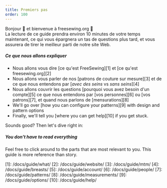 ```yaml
---
title: Premiers pas
order: 100
---
```


Bonjour 👋 et bienvenue à freesewing.org 🙂  
La lecture de ce guide prendra environ 10 minutes de votre temps maintenant, ce qui vous épargnera un tas de questions plus tard, et vous assurera de tirer le meilleur parti de notre site Web.

##### Ce que nous allons expliquer

 - Nous allons vous dire [ce qu'est FreeSewing][1] et [ce qu'est freesewing.org][2]
 - Nous allons vous parler de nos [patrons de couture sur mesure][3] et de ce que nous entendons par [*avec des seins* vs *sans seins*][4]
 - Nous allons couvrir les questions [pourquoi vous avez besoin d'un compte][5] ce que nous entendons par [vos personnes][6] ou [vos patrons][7], et quand nous parlons de [mensurations][8]
 - We'll go over [how you can configure your patterns][9] with design and pattern options
 - Finally, we'll tell you [where you can get help][10] if you get stuck.

Sounds good? Then let's dive right in:

<ReadMore list />

<Tip>

##### You don't have to read everything

Feel free to click around to the parts that are most relevant to you. 
This guide is more reference than story.

</Tip>
[1]: /docs/guide/what/
[2]: /docs/guide/website/
[3]: /docs/guide/mtm/
[4]: /docs/guide/breasts/
[5]: /docs/guide/account/
[6]: /docs/guide/people/
[7]: /docs/guide/patterns/
[8]: /docs/guide/measurements/
[9]: /docs/guide/options/
[10]: /docs/guide/help/
